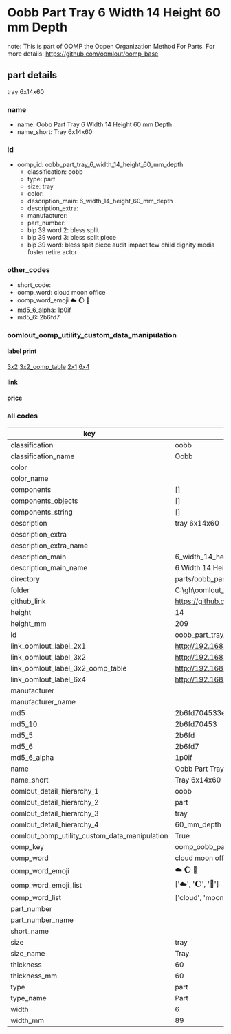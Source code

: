 # Oobb Part Tray 6 Width 14 Height 60 mm Depth  

note: This is part of OOMP the Oopen Organization Method For Parts. For more details: https://github.com/oomlout/oomp_base

##  part details
  



tray 6x14x60



### name
* name: Oobb Part Tray 6 Width 14 Height 60 mm Depth
* name_short: Tray 6x14x60 
### id
* oomp_id: oobb_part_tray_6_width_14_height_60_mm_depth
  * classification: oobb
  * type: part
  * size: tray
  * color: 
  * description_main: 6_width_14_height_60_mm_depth
  * description_extra: 
  * manufacturer: 
  * part_number: 
  * bip 39 word 2: bless split
  * bip 39 word 3: bless split piece
  * bip 39 word: bless split piece audit impact few child dignity media foster retire actor

### other_codes
* short_code: 
* oomp_word: cloud moon office
* oomp_word_emoji :cloud: :moon: :office:
* md5_6_alpha: 1p0if
* md5_6: 2b6fd7






### oomlout_oomp_utility_custom_data_manipulation
#### label print
[3x2](http://192.168.1.245:1112/?label=oomp%201p0if)
[3x2_oomp_table](http://192.168.1.108:1112/?label=oomp%201p0if)
[2x1](http://192.168.1.242:1112/?label=oomp%201p0if)
[6x4](http://192.168.1.55:1112/?label=oomp%201p0if)    

#### link

                              

#### price







### all codes 
| key | value |  
| --- | --- |  
| classification | oobb |  
| classification_name | Oobb |  
| color |  |  
| color_name |  |  
| components | [] |  
| components_objects | [] |  
| components_string | [] |  
| description | tray 6x14x60 |  
| description_extra |  |  
| description_extra_name |  |  
| description_main | 6_width_14_height_60_mm_depth |  
| description_main_name | 6 Width 14 Height 60 mm Depth |  
| directory | parts/oobb_part_tray_6_width_14_height_60_mm_depth |  
| folder | C:\gh\oomlout_oobb_version_4_generated_parts\parts\oobb_part_tray_6_width_14_height_60_mm_depth |  
| github_link | https://github.com/oomlout/oomlout_oomp_part_src/tree/main/parts/oobb_part_tray_6_width_14_height_60_mm_depth |  
| height | 14 |  
| height_mm | 209 |  
| id | oobb_part_tray_6_width_14_height_60_mm_depth |  
| link_oomlout_label_2x1 | http://192.168.1.242:1112/?label=oomp%201p0if |  
| link_oomlout_label_3x2 | http://192.168.1.245:1112/?label=oomp%201p0if |  
| link_oomlout_label_3x2_oomp_table | http://192.168.1.108:1112/?label=oomp%201p0if |  
| link_oomlout_label_6x4 | http://192.168.1.55:1112/?label=oomp%201p0if |  
| manufacturer |  |  
| manufacturer_name |  |  
| md5 | 2b6fd704533e04fd5638e0f148f488bd |  
| md5_10 | 2b6fd70453 |  
| md5_5 | 2b6fd |  
| md5_6 | 2b6fd7 |  
| md5_6_alpha | 1p0if |  
| name | Oobb Part Tray 6 Width 14 Height 60 mm Depth |  
| name_short | Tray 6x14x60  |  
| oomlout_detail_hierarchy_1 | oobb |  
| oomlout_detail_hierarchy_2 | part |  
| oomlout_detail_hierarchy_3 | tray |  
| oomlout_detail_hierarchy_4 | 60_mm_depth |  
| oomlout_oomp_utility_custom_data_manipulation | True |  
| oomp_key | oomp_oobb_part_tray_6_width_14_height_60_mm_depth |  
| oomp_word | cloud moon office |  
| oomp_word_emoji | :cloud: :moon: :office: |  
| oomp_word_emoji_list | [':cloud:', ':moon:', ':office:'] |  
| oomp_word_list | ['cloud', 'moon', 'office'] |  
| part_number |  |  
| part_number_name |  |  
| short_name |  |  
| size | tray |  
| size_name | Tray |  
| thickness | 60 |  
| thickness_mm | 60 |  
| type | part |  
| type_name | Part |  
| width | 6 |  
| width_mm | 89 |  

